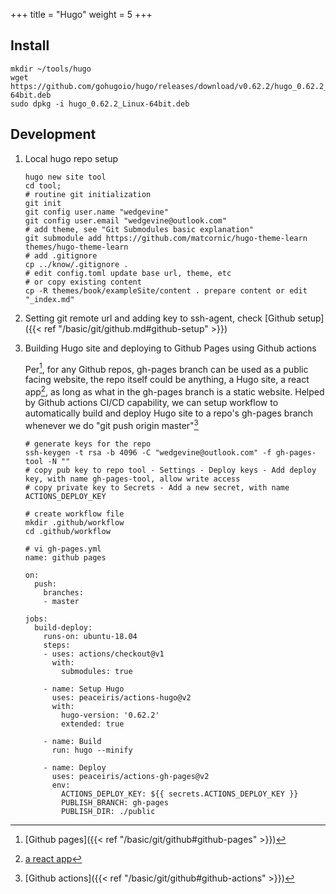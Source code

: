 +++
title = "Hugo"
weight = 5
+++

## Install
```
mkdir ~/tools/hugo
wget https://github.com/gohugoio/hugo/releases/download/v0.62.2/hugo_0.62.2_Linux-64bit.deb
sudo dpkg -i hugo_0.62.2_Linux-64bit.deb
```

## Development
1. Local hugo repo setup

    ```
    hugo new site tool
    cd tool;
    # routine git initialization
    git init
    git config user.name "wedgevine"
    git config user.email "wedgevine@outlook.com"
    # add theme, see "Git Submodules basic explanation"
    git submodule add https://github.com/matcornic/hugo-theme-learn themes/hugo-theme-learn
    # add .gitignore
    cp ../know/.gitignore .
    # edit config.toml update base url, theme, etc
    # or copy existing content
    cp -R themes/book/exampleSite/content . prepare content or edit "_index.md"
    ```
2. Setting git remote url and adding key to ssh-agent, check [Github setup]({{< ref "/basic/git/github.md#github-setup" >}})
3. Building Hugo site and deploying to Github Pages using Github actions

    Per[^1], for any Github repos, gh-pages branch can be used as a public facing website, the repo itself
    could be anything, a Hugo site, a react app[^2], as long as what in the gh-pages branch is a static website.
    Helped by Github actions CI/CD capability, we can setup workflow to automatically build and deploy Hugo
    site to a repo's gh-pages branch whenever we do "git push origin master"[^3]

    ```
    # generate keys for the repo
    ssh-keygen -t rsa -b 4096 -C "wedgevine@outlook.com" -f gh-pages-tool -N ""
    # copy pub key to repo tool - Settings - Deploy keys - Add deploy key, with name gh-pages-tool, allow write access
    # copy private key to Secrets - Add a new secret, with name ACTIONS_DEPLOY_KEY

    # create workflow file
    mkdir .github/workflow
    cd .github/workflow

    # vi gh-pages.yml
    name: github pages

    on:
      push:
        branches:
        - master

    jobs:
      build-deploy:
        runs-on: ubuntu-18.04
        steps:
        - uses: actions/checkout@v1
          with:
            submodules: true

        - name: Setup Hugo
          uses: peaceiris/actions-hugo@v2
          with:
            hugo-version: '0.62.2'
            extended: true

        - name: Build
          run: hugo --minify

        - name: Deploy
          uses: peaceiris/actions-gh-pages@v2
          env:
            ACTIONS_DEPLOY_KEY: ${{ secrets.ACTIONS_DEPLOY_KEY }}
            PUBLISH_BRANCH: gh-pages
            PUBLISH_DIR: ./public

    ```


[^1]: [Github pages]({{< ref "/basic/git/github#github-pages" >}})
[^2]: [a react app](https://medium.com/@Keithweaver_/setting-up-github-actions-for-a-react-app-on-github-pages-f66b28c312ac)
[^3]: [Github actions]({{< ref "/basic/git/github#github-actions" >}})

